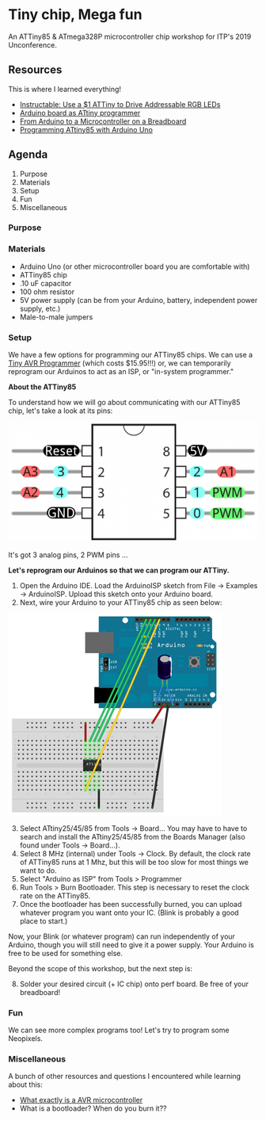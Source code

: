 # Tiny chip, Mega fun
An ATTiny85 &amp; ATmega328P microcontroller chip workshop for ITP's 2019 Unconference.

## Resources

This is where I learned everything!
+ [Instructable: Use a $1 ATTiny to Drive Addressable RGB LEDs](https://www.instructables.com/id/Use-a-1-ATTiny-to-drive-addressable-RGB-LEDs/)
+ [Arduino board as ATtiny programmer](http://highlowtech.org/?p=1706)
+ [From Arduino to a Microcontroller on a Breadboard](https://www.arduino.cc/en/Tutorial/ArduinoToBreadboard)
+ [Programming ATtiny85 with Arduino Uno](https://create.arduino.cc/projecthub/arjun/programming-attiny85-with-arduino-uno-afb829)

## Agenda

1. Purpose
2. Materials
3. Setup
4. Fun
5. Miscellaneous

### Purpose

### Materials

+ Arduino Uno (or other microcontroller board you are comfortable with)
+ ATTiny85 chip
+ .10 uF capacitor
+ 100 ohm resistor
+ 5V power supply (can be from your Arduino, battery, independent power supply, etc.)
+ Male-to-male jumpers

### Setup

We have a few options for programming our ATTiny85 chips. We can use a [Tiny AVR Programmer](https://www.sparkfun.com/products/11801?_ga=2.254947915.295978248.1548287842-129504373.1548287842) (which costs $15.95!!!) or, we can temporarily reprogram our Arduinos to act as an ISP, or "in-system programmer."

**About the ATTiny85**

To understand how we will go about communicating with our ATTiny85 chip, let's take a look at its pins:

![](/images/pins.png)

It's got 3 analog pins, 2 PWM pins ...

**Let's reprogram our Arduinos so that we can program our ATTiny.**

1. Open the Arduino IDE. Load the ArduinoISP sketch from File -> Examples -> ArduinoISP. Upload this sketch onto your Arduino board.
2. Next, wire your Arduino to your ATTiny85 chip as seen below:

![](/images/isp.png)

3. Select ATtiny25/45/85 from Tools -> Board... You may have to have to search and install the ATtiny25/45/85 from the Boards Manager (also found under Tools -> Board...).
4. Select 8 MHz (internal) under Tools -> Clock. By default, the clock rate of ATTiny85 runs at 1 Mhz, but this will be too slow for most things we want to do.
5. Select "Arduino as ISP" from Tools > Programmer
6. Run Tools > Burn Bootloader. This step is necessary to reset the clock rate on the ATTiny85.
7. Once the bootloader has been successfully burned, you can upload whatever program you want onto your IC. (Blink is probably a good place to start.)


Now, your Blink (or whatever program) can run independently of your Arduino, though you will still need to give it a power supply. Your Arduino is free to be used for something else.

Beyond the scope of this workshop, but the next step is:

8. Solder your desired circuit (+ IC chip) onto perf board. Be free of your breadboard!

### Fun

We can see more complex programs too! Let's try to program some Neopixels.

### Miscellaneous

A bunch of other resources and questions I encountered while learning about this:

+ [What exactly is a AVR microcontroller](https://en.wikipedia.org/wiki/AVR_microcontrollers)
+ What is a bootloader? When do you burn it??
